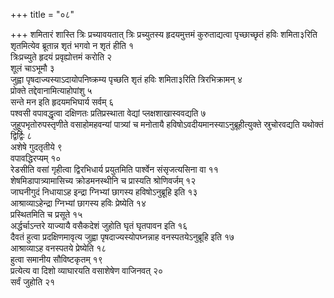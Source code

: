 +++
title = "०८"

+++
शमितारं शास्ति त्रिः प्रच्यावयतात् त्रिः प्रच्युतस्य हृदयमुत्तमं कुरुताद्यत्वा पृच्छाच्छृतं हविः शमिता३रिति शृतमित्येव ब्रूतान्न शृतं भगवो न शृतं हीति १  
त्रिःप्रच्युते हृदयं प्रवृह्योत्तमं करोति २  
शूलं चाऽभूमौ ३  
जुह्वा पृषदाज्यस्याऽदायोपनिष्क्रम्य पृच्छति शृतं हविः शमिता३रिति त्रिरभिक्रामन् ४  
प्रोक्ते तद्देवानामित्याहोपांशु ५  
सन्ते मन इति हृदयमभिघार्य सर्वम् ६  
पश्वसी वपावद्धृत्वा दक्षिणतः प्रतिप्रस्थाता वेद्यां प्लक्षशाखास्ववद्यति ७  
जुहूपभृतोरुपस्तृणीते वसाहोमहवन्यां पात्र्यां च मनोतायै हविषोऽवदीयमानस्याऽनुब्रूहीत्युक्ते स्रुचोरवद्यति यथोक्तं द्विर्द्विः ८  
अशेषे गुदतृतीये ९  
वपावद्धिरप्यम् १०  
रेडसीति वसां गृहीत्वा द्विरभिधार्य प्रयुतमिति पार्श्वेन संसृजत्यसिना वा ११  
शेषमिडापात्र्यामासिच्य क्रोडमनस्थीनि च प्रास्यति श्रोणिवर्जम् १२  
जाघनीगुदं निधायाऽह इन्द्रा ग्निभ्यां छागस्य हविषोऽनुब्रूहि इति १३  
आश्राव्याऽहेन्द्रा ग्निभ्यां छागस्य हविः प्रेष्येति १४  
प्रस्थितमिति च प्रसूते १५  
अर्द्धर्चाऽन्तरे याज्यायै वसैकदेशं जुहोति घृतं घृतपावन इति १६  
दैवतं हुत्वा प्रदक्षिणमावृत्य जुह्वा पृषदाज्यस्योपघ्नन्नाह वनस्पतयेऽनुब्रूहि इति १७  
आश्राव्याऽह वनस्पतये प्रेष्येति १८  
हुत्वा समानीय सौविष्टकृतम् १९  
प्रत्येत्य वा दिशो व्याघारयति वसाशेषेण वाजिनवत् २०  
सर्वं जुहोति २१  
